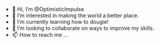 - 👋 Hi, I’m @OptimisticImpulse
- 👀 I’m interested in making the world a better place.
- 🌱 I’m currently learning how to dougie!
- 💞️ I’m looking to collaborate on ways to improve my skills.
- 📫 How to reach me ... 

<!---
OptimisticImpulse/OptimisticImpulse is a ✨ special ✨ repository because its `README.md` (this file) appears on your GitHub profile.
You can click the Preview link to take a look at your changes.
--->
